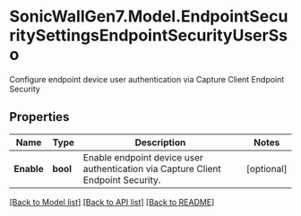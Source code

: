 # SonicWallGen7.Model.EndpointSecuritySettingsEndpointSecurityUserSso
Configure endpoint device user authentication via Capture Client Endpoint Security

## Properties

Name | Type | Description | Notes
------------ | ------------- | ------------- | -------------
**Enable** | **bool** | Enable endpoint device user authentication via Capture Client Endpoint Security. | [optional] 

[[Back to Model list]](../README.md#documentation-for-models) [[Back to API list]](../README.md#documentation-for-api-endpoints) [[Back to README]](../README.md)

